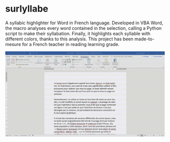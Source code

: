 # surlyllabe
A syllabic highlighter for Word in French language. Developed in VBA Word, the macro analyses every word contained in the selection, calling a Python script to make their syllabation. Finally, it highlights each syllable with different colors, thanks to this analysis.
This project has been made-to-mesure for a French teacher in reading learning grade.

![demo](docs/demo.gif)
